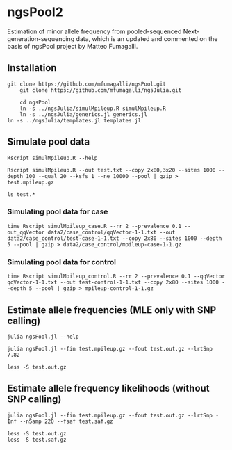 # ngsPool2
Estimation of minor allele frequency from pooled-sequenced Next-generation-sequencing data, which is an updated and commented on the basis of ngsPool project by Matteo Fumagalli.

## Installation

	git clone https://github.com/mfumagalli/ngsPool.git
        git clone https://github.com/mfumagalli/ngsJulia.git

        cd ngsPool
        ln -s ../ngsJulia/simulMpileup.R simulMpileup.R
        ln -s ../ngsJulia/generics.jl generics.jl
	ln -s ../ngsJulia/templates.jl templates.jl

## Simulate pool data

	Rscript simulMpileup.R --help

	Rscript simulMpileup.R --out test.txt --copy 2x80,3x20 --sites 1000 --depth 100 --qual 20 --ksfs 1 --ne 10000 --pool | gzip > test.mpileup.gz

	ls test.*
	
### Simulating pool data for case
	time Rscript simulMpileup_case.R --rr 2 --prevalence 0.1 --out_qqVector data2/case_control/qqVector-1-1.txt --out data2/case_control/test-case-1-1.txt --copy 2x80 --sites 1000 --depth 5 --pool | gzip > data2/case_control/mpileup-case-1-1.gz

### Simulating pool data for control
	time Rscript simulMpileup_control.R --rr 2 --prevalence 0.1 --qqVector qqVector-1-1.txt --out test-control-1-1.txt --copy 2x80 --sites 1000 --depth 5 --pool | gzip > mpileup-control-1-1.gz



## Estimate allele frequencies (MLE only with SNP calling)

	julia ngsPool.jl --help

	julia ngsPool.jl --fin test.mpileup.gz --fout test.out.gz --lrtSnp 7.82

	less -S test.out.gz

## Estimate allele frequency likelihoods (without SNP calling)

	julia ngsPool.jl --fin test.mpileup.gz --fout test.out.gz --lrtSnp -Inf --nSamp 220 --fsaf test.saf.gz

	less -S test.out.gz
	less -S test.saf.gz


